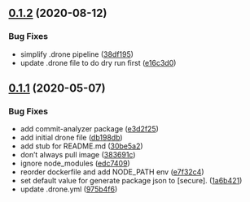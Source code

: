 ## [0.1.2](https://github.com/smoothify/drone-semantic-release/compare/v0.1.1...v0.1.2) (2020-08-12)


### Bug Fixes

* simplify .drone pipeline ([38df195](https://github.com/smoothify/drone-semantic-release/commit/38df1958a0ab103056e700f40fac0bd3d7264fba))
* update .drone file to do dry run first ([e16c3d0](https://github.com/smoothify/drone-semantic-release/commit/e16c3d000ea142d776c8cb3e4d0f6a2ed80e8f33))

## [0.1.1](https://github.com/smoothify/drone-semantic-release/compare/v0.1.0...v0.1.1) (2020-05-07)


### Bug Fixes

* add commit-analyzer package ([e3d2f25](https://github.com/smoothify/drone-semantic-release/commit/e3d2f25c28f6def7a82d9b3f1bac53afad355188))
* add initial drone file ([db198db](https://github.com/smoothify/drone-semantic-release/commit/db198db3bc84f689bad650bbae5764577d51660d))
* add stub for README.md ([30be5a2](https://github.com/smoothify/drone-semantic-release/commit/30be5a2d79eca837de378f7cd8c3c9c39c7e7e61))
* don’t always pull image ([383691c](https://github.com/smoothify/drone-semantic-release/commit/383691cd25ad5f81c269859ce508cea0eead7b5f))
* ignore node_modules ([edc7409](https://github.com/smoothify/drone-semantic-release/commit/edc7409d95aec8ce17a61e7e751413ace4a80ef0))
* reorder dockerfile and add NODE_PATH env ([e7f32c4](https://github.com/smoothify/drone-semantic-release/commit/e7f32c46efc163cfc4c0b46f6fb1ba410df708a8))
* set default value for generate package json to [secure]. ([1a6b421](https://github.com/smoothify/drone-semantic-release/commit/1a6b421b2d84a99f1a350633a85500ce5e65eee6))
* update .drone.yml ([975b4f6](https://github.com/smoothify/drone-semantic-release/commit/975b4f6967b17c22136a812c8d0aee6a8ac91091))
